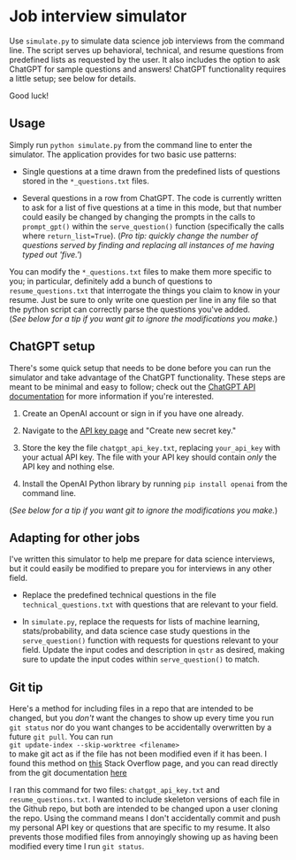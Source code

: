 # Job interview simulator

Use `simulate.py` to simulate data science job interviews from the command line.
The script serves up behavioral, technical, and resume questions from predefined lists
as requested by the user. It also includes the option to ask ChatGPT for sample
questions and answers! ChatGPT functionality requires a little setup; see below for details.

Good luck!

## Usage

Simply run `python simulate.py` from the command line to enter the simulator. The application provides for two basic use patterns:

- Single questions at a time drawn from the predefined lists of questions stored in the `*_questions.txt` files.  

- Several questions in a row from ChatGPT. The code is currently written to ask for a list of five questions at a time in this mode, but that number could easily be changed by changing the prompts in the calls to `prompt_gpt()` within the `serve_question()` function (specifically the calls where `return_list=True`). (*Pro tip: quickly change the number of questions served by finding and replacing all instances of me having typed out 'five.'*)

You can modify the `*_questions.txt` files to make them more specific to you; in particular, definitely add a bunch of questions to `resume_questions.txt` that interrogate the things you claim to know in your resume. Just be sure to only write one question per line in any file so that the python script can correctly parse the questions you've added.  
(*See below for a tip if you want git to ignore the modifications you make.*) 

## ChatGPT setup

There's some quick setup that needs to be done before you can run the simulator and take advantage of the ChatGPT functionality. These steps are meant to be minimal and easy to follow; check out the [ChatGPT API documentation](https://platform.openai.com/docs/quickstart?context=python) for more information if you're interested.

1. Create an OpenAI account or sign in if you have one already.

1. Navigate to the [API key page](https://platform.openai.com/account/api-keys) and "Create new secret key."

1. Store the key the file `chatgpt_api_key.txt`, replacing `your_api_key` with your actual API key. The file with your API key should contain *only* the API key and nothing else.

1. Install the OpenAI Python library by running `pip install openai` from the command line. 

(*See below for a tip if you want git to ignore the modifications you make.*) 

## Adapting for other jobs

I've written this simulator to help me prepare for data science interviews, but it could easily be modified to prepare you for interviews in any other field. 

- Replace the predefined technical questions in the file `technical_questions.txt` with questions that are relevant to your field.

- In `simulate.py`, replace the requests for lists of machine learning, stats/probability, and data science case study questions in the `serve_question()` function with requests for questions relevant to your field. Update the input codes and description in `qstr` as desired, making sure to update the input codes within `serve_question()` to match.

## Git tip

Here's a method for including files in a repo that are intended to be changed, but you *don't* want the changes to show up every time you run `git status` nor do you want changes to be accidentally overwritten by a future `git pull`. You can run  
`git update-index --skip-worktree <filename>`  
to make git act as if the file has not been modified even if it has been. I found this method on [this](https://stackoverflow.com/questions/13630849/git-difference-between-assume-unchanged-and-skip-worktree#) Stack Overflow page, and you can read directly from the git documentation [here](https://git-scm.com/docs/git-update-index#:~:text=skip%2Dworktree%20tells%20Git%20to,absence%20be%20recorded%20in%20commits.)

I ran this command for two files: `chatgpt_api_key.txt` and `resume_questions.txt`. I wanted to include skeleton versions of each file in the Github repo, but both are intended to be changed upon a user cloning the repo. Using the command means I don't accidentally commit and push my personal API key or questions that are specific to my resume. It also prevents those modified files from annoyingly showing up as having been modified every time I run `git status`.